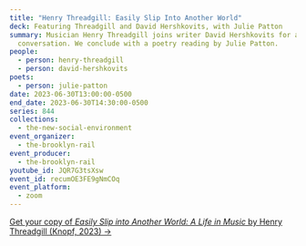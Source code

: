 ```yaml
---
title: "Henry Threadgill: Easily Slip Into Another World"
deck: Featuring Threadgill and David Hershkovits, with Julie Patton
summary: Musician Henry Threadgill joins writer David Hershkovits for a
  conversation. We conclude with a poetry reading by Julie Patton.
people:
  - person: henry-threadgill
  - person: david-hershkovits
poets:
  - person: julie-patton
date: 2023-06-30T13:00:00-0500
end_date: 2023-06-30T14:30:00-0500
series: 844
collections:
  - the-new-social-environment
event_organizer:
  - the-brooklyn-rail
event_producer:
  - the-brooklyn-rail
youtube_id: JQR7G3tsXsw
event_id: recumOE3FE9gNmCOq
event_platform:
  - zoom
---
```

[G﻿et your copy of *Easily Slip into Another World: A Life in Music* by Henry Threadgill (Knopf, 2023) →](https://www.penguinrandomhouse.com/books/626186/easily-slip-into-another-world-by-henry-threadgill-and-brent-hayes-edwards/)